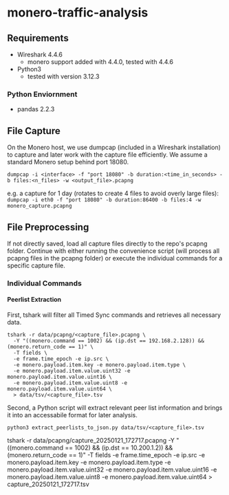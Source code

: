 # monero-traffic-analysis

## Requirements
- Wireshark 4.4.6 
    - monero support added with 4.4.0, tested with 4.4.6
- Python3
    - tested with version 3.12.3
### Python Enviornment
- pandas 2.2.3

## File Capture
On the Monero host, we use dumpcap (included in a Wireshark installation) to capture and later work with the capture file efficiently. 
We assume a standard Monero setup behind port 18080.

```shell
dumpcap -i <interface> -f "port 18080" -b duration:<time_in_seconds> -b files:<n_files> -w <output_file>.pcapng
```
e.g. a capture for 1 day (rotates to create 4 files to avoid overly large files):
``dumpcap -i eth0 -f "port 18080" -b duration:86400 -b files:4 -w monero_capture.pcapng``

## File Preprocessing
If not directly saved, load all capture files directly to the repo's pcapng folder.
Continue with either running the convenience script (will process all pcapng files in the pcapng folder) or execute the individual commands for a specific capture file.

### Individual Commands 

#### Peerlist Extraction
First, tshark will filter all Timed Sync commands and retrieves all necessary data.
```shell
tshark -r data/pcapng/<capture_file>.pcapng \  
  -Y "((monero.command == 1002) && (ip.dst == 192.168.2.128)) && (monero.return_code == 1)" \
  -T fields \
  -e frame.time_epoch -e ip.src \
  -e monero.payload.item.key -e monero.payload.item.type \
  -e monero.payload.item.value.uint32 -e monero.payload.item.value.uint16 \
  -e monero.payload.item.value.uint8 -e monero.payload.item.value.uint64 \
  > data/tsv/<capture_file>.tsv 
```
Second, a Python script will extract relevant peer list information and brings it into an accessabile format for later analysis. 
```shell
python3 extract_peerlists_to_json.py data/tsv/<capture_file>.tsv
```

tshark -r data/pcapng/capture_20250121_172717.pcapng -Y "((monero.command == 1002) && (ip.dst == 10.200.1.2)) && (monero.return_code == 1)" -T fields -e frame.time_epoch -e ip.src -e monero.payload.item.key -e monero.payload.item.type -e monero.payload.item.value.uint32 -e monero.payload.item.value.uint16 -e monero.payload.item.value.uint8 -e monero.payload.item.value.uint64 > capture_20250121_172717.tsv